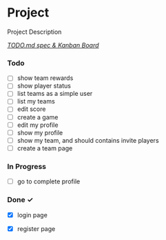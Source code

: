 # Project

Project Description

<em>[TODO.md spec & Kanban Board](https://bit.ly/3fCwKfM)</em>

### Todo

- [ ] show team rewards  
- [ ] show player status  
- [ ] list teams as a simple user  
- [ ] list my teams  
- [ ] edit score  
- [ ] create a game  
- [ ] edit my profile  
- [ ] show my profile  
- [ ] show my team, and should contains invite players  
- [ ] create a team page  

### In Progress

- [ ] go to complete profile  

### Done ✓

- [x] login page  
- [x] register page  

